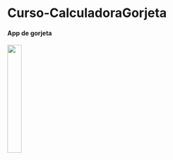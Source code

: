 # Curso-CalculadoraGorjeta

#### App de gorjeta 

<img src="https://user-images.githubusercontent.com/72177982/120530363-d086f580-c3b3-11eb-90f3-7c0ee6fa66d9.jpg" width="25%">
